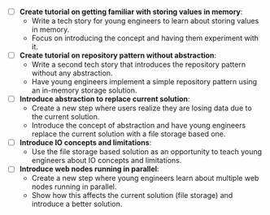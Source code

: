 
- [ ] **Create tutorial on getting familiar with storing values in memory**:
	* Write a tech story for young engineers to learn about storing values in memory.
	* Focus on introducing the concept and having them experiment with it.
- [ ] **Create tutorial on repository pattern without abstraction**:
	* Write a second tech story that introduces the repository pattern without any abstraction.
	* Have young engineers implement a simple repository pattern using an in-memory storage solution.
- [ ] **Introduce abstraction to replace current solution**:
	* Create a new step where users realize they are losing data due to the current solution.
	* Introduce the concept of abstraction and have young engineers replace the current solution with a file storage based one.
- [ ] **Introduce IO concepts and limitations**:
	* Use the file storage based solution as an opportunity to teach young engineers about IO concepts and limitations.
- [ ] **Introduce web nodes running in parallel**:
	* Create a new step where young engineers learn about multiple web nodes running in parallel.
	* Show how this affects the current solution (file storage) and introduce a better solution.
  